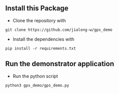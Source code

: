 ## Install this Package

* Clone the repository with
```
git clone https://github.com/jialong-w/gps_demo
```
* Install the dependencies with
```
pip install -r requirements.txt
```

## Run the demonstrator application
* Run the python script
```
python3 gps_demo/gps_demo.py
```

